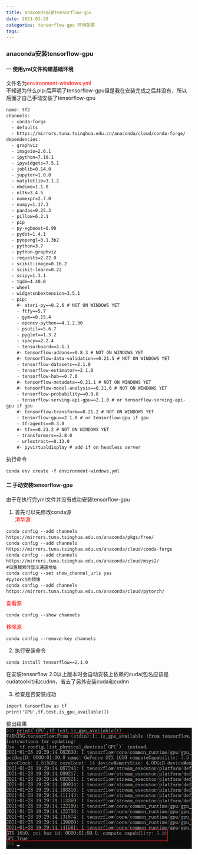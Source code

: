 ```yaml
---
title: anaconda安装tensorflow-gpu
date: 2021-01-28
categories: tensorflow-gpu 环境配置
tags:
---
```

### anaconda安装tensorflow-gpu

#### 一 使用yml文件构建基础环境
文件名为<font color='red'>environment-windows.yml</font>  
不知道为什么pip:后声明了tensorflow-gpu但是我在安装完成之后并没有，所以后面才自己手动安装了tensorflow-gpu

```
name: tf2
channels:
  - conda-forge
  - defaults
  - https://mirrors.tuna.tsinghua.edu.cn/anaconda/cloud/conda-forge/
dependencies:
  - graphviz
  - imageio=2.6.1
  - ipython=7.10.1
  - ipywidgets=7.5.1
  - joblib=0.14.0
  - jupyter=1.0.0
  - matplotlib=3.1.2
  - nbdime=1.1.0
  - nltk=3.4.5
  - numexpr=2.7.0
  - numpy=1.17.3
  - pandas=0.25.3
  - pillow=6.2.1
  - pip
  - py-xgboost=0.90
  - pydot=1.4.1
  - pyopengl=3.1.3b2
  - python=3.7
  - python-graphviz
  - requests=2.22.0
  - scikit-image=0.16.2
  - scikit-learn=0.22
  - scipy=1.3.1
  - tqdm=4.40.0
  - wheel
  - widgetsnbextension=3.5.1
  - pip:
    #- atari-py==0.2.6 # NOT ON WINDOWS YET
    - ftfy==5.7
    - gym==0.15.4
    - opencv-python==4.1.2.30
    - psutil==5.6.7
    - pyglet==1.3.2
    - spacy==2.2.4
    - tensorboard==2.1.1
    #- tensorflow-addons==0.8.3 # NOT ON WINDOWS YET
    #- tensorflow-data-validation==0.21.5 # NOT ON WINDOWS YET
    - tensorflow-datasets==2.1.0
    - tensorflow-estimator==2.1.0
    - tensorflow-hub==0.7.0
    #- tensorflow-metadata==0.21.1 # NOT ON WINDOWS YET
    #- tensorflow-model-analysis==0.21.6 # NOT ON WINDOWS YET
    - tensorflow-probability==0.9.0
    - tensorflow-serving-api-gpu==2.1.0 # or tensorflow-serving-api-gpu if gpu
    #- tensorflow-transform==0.21.2 # NOT ON WINDOWS YET
    - tensorflow-gpu==2.1.0 # or tensorflow-gpu if gpu
    - tf-agents==0.3.0
    #- tfx==0.21.2 # NOT ON WINDOWS YET
    - transformers==2.8.0
    - urlextract==0.13.0
    #- pyvirtualdisplay # add if on headless server

```
执行命令
```
conda env create -f environment-windows.yml
```
#### 二 手动安装tensorflow-gpu
由于在执行完yml文件并没有成功安装tensorflow-gpu  
1. 首先可以先修改conda源  
<font color='red'>清华源</font> 
```
conda config --add channels https://mirrors.tuna.tsinghua.edu.cn/anaconda/pkgs/free/
conda config --add channels https://mirrors.tuna.tsinghua.edu.cn/anaconda/cloud/conda-forge 
conda config --add channels https://mirrors.tuna.tsinghua.edu.cn/anaconda/cloud/msys2/
#设置搜索时显示通道地址
conda config --set show_channel_urls yes
#pytorch的镜像
conda config --add channels https://mirrors.tuna.tsinghua.edu.cn/anaconda/cloud/pytorch/
```
<font color='red'>查看源</font>
```
conda config --show channels
```
<font color='red'>移除源</font>
```
conda config --remove-key channels
```

2. 执行安装命令
```
conda install tensorflow==2.1.0
```
在安装tensorflow 2.0以上版本时会自动安装上依赖的cuda(包名应该是cudatoolkit)和cudnn，省去了另外安装cuda和cudnn  

3. 检查是否安装成功
```
import tensorflow as tf
print('GPU',tf.test.is_gpu_available())
```
输出结果
![tensorflow-gpu安装成功](/assets/2021-01-28/01.png)